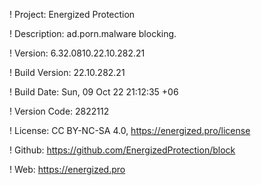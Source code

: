 ! Project: Energized Protection

! Description: ad.porn.malware blocking.

! Version: 6.32.0810.22.10.282.21

! Build Version: 22.10.282.21

! Build Date: Sun, 09 Oct 22 21:12:35 +06

! Version Code: 2822112

! License: CC BY-NC-SA 4.0, https://energized.pro/license

! Github: https://github.com/EnergizedProtection/block

! Web: https://energized.pro
